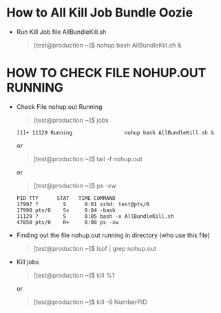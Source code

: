 # How to All Kill Job Bundle Oozie
* Run Kill Job file AllBundleKill.sh
  
  >[test@production ~]$ nohup bash AllBundleKill.sh &

# HOW TO CHECK FILE NOHUP.OUT RUNNING
* Check File nohup.out Running
  >[test@production ~]$ jobs
  ```
  [1]+ 11129 Running                 nohup bash AllBundleKill.sh &
  ```
  or
  >[test@production ~]$ tail -f nohup.out
  
  or
  
  >[test@production ~]$ ps -xw
  ```
  PID TTY      STAT   TIME COMMAND
  17997 ?        S      0:01 sshd: test@pts/0
  17998 pts/0    Ss     0:04 -bash
  11129 ?        S      0:05 bash -x AllBundleKill.sh
  47850 pts/0    R+     0:00 ps -xw
  ```
* Finding out the file nohup.out running in directory (who use this file)
  >[test@production ~]$ lsof | grep nohup.out
  
* Kill jobs
  >[test@production ~]$ kill %1
  
  or 
  
  >[test@production ~]$ kill -9 NumberPID
